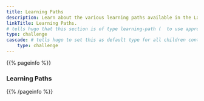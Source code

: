 ```yaml
---
title: Learning Paths
description: Learn about the various learning paths available in the Layer5 ecosystem.
linkTitle: Learning Paths.
# tells hugo that this section is of type learning-path (  to use appropiate templates )
type: challenge
cascade: # tells hugo to set this as default type for all children content in this section
    type: challenge
---
```


{{% pageinfo %}}

### Learning Paths

{{% /pageinfo %}}
